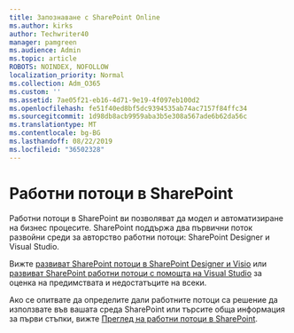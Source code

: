 ```yaml
---
title: Запознаване с SharePoint Online
ms.author: kirks
author: Techwriter40
manager: pamgreen
ms.audience: Admin
ms.topic: article
ROBOTS: NOINDEX, NOFOLLOW
localization_priority: Normal
ms.collection: Adm_O365
ms.custom: ''
ms.assetid: 7ae05f21-eb16-4d71-9e19-4f097eb100d2
ms.openlocfilehash: fe51f40ed8bf5dc9394535ab74ac7157f84ffc34
ms.sourcegitcommit: 1d98db8acb9959aba3b5e308a567ade6b62da56c
ms.translationtype: MT
ms.contentlocale: bg-BG
ms.lasthandoff: 08/22/2019
ms.locfileid: "36502328"
---
```

# <a name="workflows-in-sharepoint"></a>Работни потоци в SharePoint

Работни потоци в SharePoint ви позволяват да модел и автоматизиране на бизнес процесите. SharePoint поддържа два първични поток развойни среди за авторство работни потоци: SharePoint Designer и Visual Studio. 

Вижте [развиват SharePoint потоци в SharePoint Designer и Visio](https://docs.microsoft.com/sharepoint/dev/general-development/develop-sharepoint-workflows-using-visual-studio) или [развиват SharePoint работни потоци с помощта на Visual Studio](https://docs.microsoft.com/sharepoint/dev/general-development/develop-sharepoint-workflows-using-visual-studio) за оценка на предимствата и недостатъците на всеки. 

Ако се опитвате да определите дали работните потоци са решение да използвате във вашата среда SharePoint или търсите обща информация за първи стъпки, вижте [Преглед на работни потоци в SharePoint](https://docs.microsoft.com/sharepoint/dev/general-development/get-started-with-workflows-in-sharepoint#overview-of-workflows-in-sharepoint).